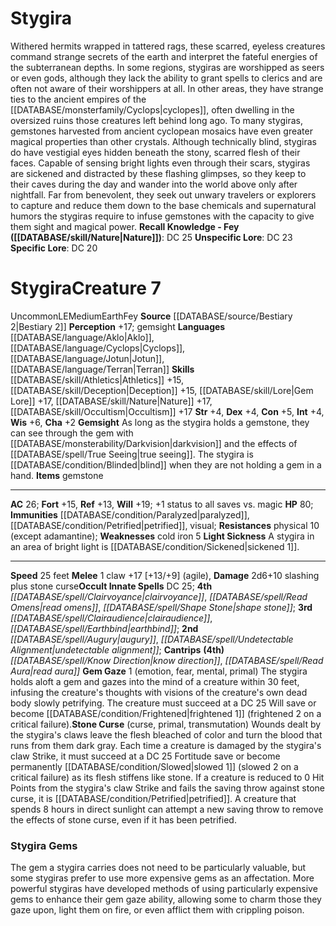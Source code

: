 ﻿---
ac: '26'
alignment: LE
all_resistance: null
burrow_speed: null
charisma: '+2'
climb_speed: null
constitution: '+5'
creature_ability:
- Gem Gaze
- Gemsight
- Light Sickness
- Stone Curse
creature_family: null
dexterity: '+4'
element: Earth
fly_speed: null
fortitude: '+15'
hardness: null
hp: '80'
id: '821'
immunity:
- '[[DATABASE/condition/Paralyzed|paralyzed]]'
- '[[DATABASE/condition/Petrified|petrified]]'
- '[[DATABASE/trait/Visual|visual]]'
intelligence: '+4'
land_speed: '25'
language:
- '[[DATABASE/language/Aklo|Aklo]]'
- '[[DATABASE/language/Cyclops|Cyclops]]'
- '[[DATABASE/language/Jotun|Jotun]]'
- '[[DATABASE/language/Terran|Terran]]'
level: '7'
max_speed: '25'
name: Stygira
perception: '+17'
rarity: Uncommon
reflex: '+13'
resistance:
- physical 10 (except adamantine)
rus_type_level: null
school: null
sense:
- gemsight
size: Medium
skill:
- '[[DATABASE/skill/Athletics|Athletics]] +15'
- '[[DATABASE/skill/Deception|Deception]] +15'
- '[[DATABASE/skill/Lore|Gem Lore]] +17'
- '[[DATABASE/skill/Nature|Nature]] +17'
- '[[DATABASE/skill/Occultism|Occultism]] +17'
source: '[[DATABASE/source/Bestiary 2|Bestiary 2]]'
speed:
- 25 feet
spell:
- '[[DATABASE/spell/Augury|Augury]]'
- '[[DATABASE/spell/Clairaudience|Clairaudience]]'
- '[[DATABASE/spell/Clairvoyance|Clairvoyance]]'
- '[[DATABASE/spell/Earthbind|Earthbind]]'
- '[[DATABASE/spell/Know Direction|KnowDirection]]'
- '[[DATABASE/spell/Read Aura|Read Aura]]'
- '[[DATABASE/spell/Read Omens|Read Omens]]'
- '[[DATABASE/spell/Shape Stone|ShapeStone]]'
- '[[DATABASE/spell/Undetectable Alignment|Undetectable Alignment]]'
strength: '+4'
strength_req: '4'
strongest_save:
- Will
swim_speed: null
trait:
- '[[DATABASE/trait/Earth|Earth]]'
- '[[DATABASE/trait/Fey|Fey]]'
- '[[DATABASE/trait/Uncommon|Uncommon]]'
type: Creature
vision: null
weakest_save:
- Reflex
weakness:
- cold iron 5
will: '+19'
wisdom: '+6'

---
# Stygira

Withered hermits wrapped in tattered rags, these scarred, eyeless creatures command strange secrets of the earth and interpret the fateful energies of the subterranean depths. In some regions, stygiras are worshipped as seers or even gods, although they lack the ability to grant spells to clerics and are often not aware of their worshippers at all. In other areas, they have strange ties to the ancient empires of the [[DATABASE/monsterfamily/Cyclops|cyclopes]], often dwelling in the oversized ruins those creatures left behind long ago. To many stygiras, gemstones harvested from ancient cyclopean mosaics have even greater magical properties than other crystals.
 Although technically blind, stygiras do have vestigial eyes hidden beneath the stony, scarred flesh of their faces. Capable of sensing bright lights even through their scars, stygiras are sickened and distracted by these flashing glimpses, so they keep to their caves during the day and wander into the world above only after nightfall. Far from benevolent, they seek out unwary travelers or explorers to capture and reduce them down to the base chemicals and supernatural humors the stygiras require to infuse gemstones with the capacity to give them sight and magical power.
**Recall Knowledge - Fey ([[DATABASE/skill/Nature|Nature]])**: DC 25
**Unspecific Lore**: DC 23
**Specific Lore**: DC 20

# Stygira<span class="item-type">Creature 7</span>

<span class="trait-uncommon item-trait">Uncommon</span><span class="trait-alignment item-trait">LE</span><span class="trait-size item-trait">Medium</span><span class="item-trait">Earth</span><span class="item-trait">Fey</span>
**Source** [[DATABASE/source/Bestiary 2|Bestiary 2]] 
**Perception** +17; gemsight
**Languages** [[DATABASE/language/Aklo|Aklo]], [[DATABASE/language/Cyclops|Cyclops]], [[DATABASE/language/Jotun|Jotun]], [[DATABASE/language/Terran|Terran]]
**Skills** [[DATABASE/skill/Athletics|Athletics]] +15, [[DATABASE/skill/Deception|Deception]] +15, [[DATABASE/skill/Lore|Gem Lore]] +17, [[DATABASE/skill/Nature|Nature]] +17, [[DATABASE/skill/Occultism|Occultism]] +17
**Str** +4, **Dex** +4, **Con** +5, **Int** +4, **Wis** +6, **Cha** +2
**Gemsight** As long as the stygira holds a gemstone, they can see through the gem with [[DATABASE/monsterability/Darkvision|darkvision]] and the effects of [[DATABASE/spell/True Seeing|true seeing]]. The stygira is [[DATABASE/condition/Blinded|blind]] when they are not holding a gem in a hand.
**Items** gemstone

---
**AC** 26; **Fort** +15, **Ref** +13, **Will** +19; +1 status to all saves vs. magic
**HP** 80; **Immunities** [[DATABASE/condition/Paralyzed|paralyzed]], [[DATABASE/condition/Petrified|petrified]], visual; **Resistances** physical 10 (except adamantine); **Weaknesses** cold iron 5
<span class="in-box-ability">**Light Sickness** A stygira in an area of bright light is [[DATABASE/condition/Sickened|sickened 1]].</span>

---
**Speed** 25 feet
<span class="in-box-ability">**Melee** <span class="action-icon">1</span> claw +17 [+13/+9] (agile), **Damage** 2d6+10 slashing plus stone curse</span>**Occult Innate Spells** DC 25; **4th** _[[DATABASE/spell/Clairvoyance|clairvoyance]]_, _[[DATABASE/spell/Read Omens|read omens]]_, _[[DATABASE/spell/Shape Stone|shape stone]]_; **3rd** _[[DATABASE/spell/Clairaudience|clairaudience]]_, _[[DATABASE/spell/Earthbind|earthbind]]_; **2nd** _[[DATABASE/spell/Augury|augury]]_, _[[DATABASE/spell/Undetectable Alignment|undetectable alignment]]_; **Cantrips** **(4th)** _[[DATABASE/spell/Know Direction|know direction]]_, _[[DATABASE/spell/Read Aura|read aura]]_
<span class="in-box-ability">**Gem Gaze** <span class="action-icon">1</span> (emotion, fear, mental, primal) The stygira holds aloft a gem and gazes into the mind of a creature within 30 feet, infusing the creature's thoughts with visions of the creature's own dead body slowly petrifying. The creature must succeed at a DC 25 Will save or become [[DATABASE/condition/Frightened|frightened 1]] (frightened 2 on a critical failure).</span><span class="in-box-ability">**Stone Curse** (curse, primal, transmutation) Wounds dealt by the stygira's claws leave the flesh bleached of color and turn the blood that runs from them dark gray. Each time a creature is damaged by the stygira's claw Strike, it must succeed at a DC 25 Fortitude save or become permanently [[DATABASE/condition/Slowed|slowed 1]] (slowed 2 on a critical failure) as its flesh stiffens like stone. If a creature is reduced to 0 Hit Points from the stygira's claw Strike and fails the saving throw against stone curse, it is [[DATABASE/condition/Petrified|petrified]]. A creature that spends 8 hours in direct sunlight can attempt a new saving throw to remove the effects of stone curse, even if it has been petrified.</span>

###  Stygira Gems

The gem a stygira carries does not need to be particularly valuable, but some stygiras prefer to use more expensive gems as an affectation. More powerful stygiras have developed methods of using particularly expensive gems to enhance their gem gaze ability, allowing some to charm those they gaze upon, light them on fire, or even afflict them with crippling poison.